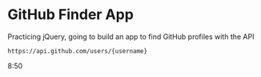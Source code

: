 # GitHub Finder App

Practicing jQuery, going to build an app to find GitHub profiles with the API 

```
https://api.github.com/users/{username}
```

8:50